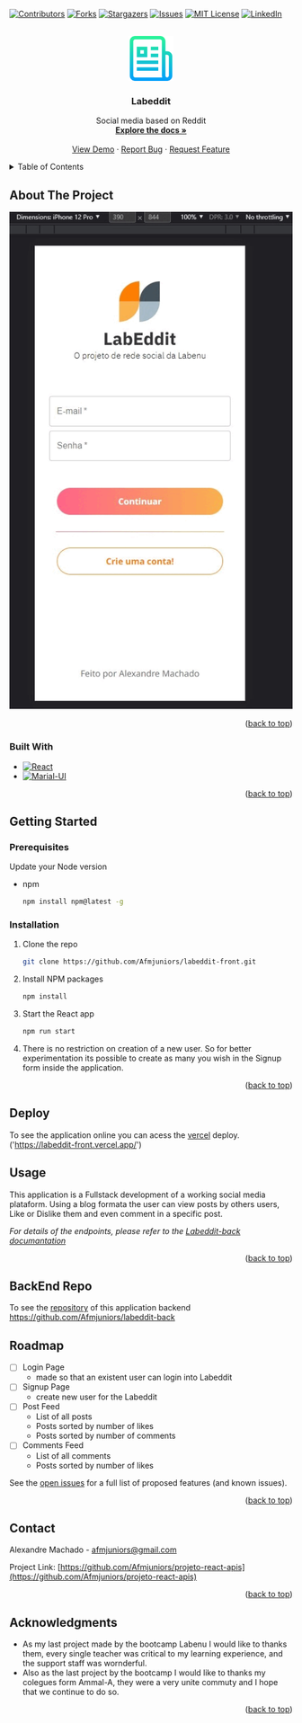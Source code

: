 
<a name="readme-top"></a>

[![Contributors][contributors-shield]][contributors-url]
[![Forks][forks-shield]][forks-url]
[![Stargazers][stars-shield]][stars-url]
[![Issues][issues-shield]][issues-url]
[![MIT License][license-shield]][license-url]
[![LinkedIn][linkedin-shield]][linkedin-url]



<!-- PROJECT LOGO -->
<br />
<div align="center">
  <a href="https://github.com/Afmjuniors/labeddit-front">
    <img src="readme-image/logo-doc.png" alt="Logo" width="80" height="80">
  </a>

<h3 align="center">Labeddit</h3>

  <p align="center">
    Social media based on Reddit
    <br />
    <a href="https://github.com/Afmjuniors/labeddit-front"><strong>Explore the docs »</strong></a>
    <br />
    <br />
    <a href="https://github.com/Afmjuniors/labeddit-front">View Demo</a>
    ·
    <a href="https://github.com/Afmjuniors/labeddit-front/issues">Report Bug</a>
    ·
    <a href="https://github.com/Afmjuniors/labeddit-front/issues">Request Feature</a>
  </p>
</div>



<!-- TABLE OF CONTENTS -->
<details>
  <summary>Table of Contents</summary>
  <ol>
    <li>
      <a href="#about-the-project">About The Project</a>
      <ul>
        <li><a href="#built-with">Built With</a></li>
      </ul>
    </li>
    <li>
      <a href="#getting-started">Getting Started</a>
      <ul>
        <li><a href="#prerequisites">Prerequisites</a></li>
        <li><a href="#installation">Installation</a></li>
      </ul>
    </li>
    <li><a href="#deploy">Deploy</a></li>
    <li><a href="#usage">Usage</a></li>
    <li><a href="#backend-repo">BackEnd Repo</a></li>    
    <li><a href="#roadmap">Roadmap</a></li>
    <li><a href="#contact">Contact</a></li>
    <li><a href="#acknowledgments">Acknowledgments</a></li>
  </ol>
</details>



<!-- ABOUT THE PROJECT -->
## About The Project

[![Product Name Screen Shot][product-screenshot]](https://labeddit-front.vercel.app/)


<p align="right">(<a href="#readme-top">back to top</a>)</p>



### Built With

* [![React][React.js]][React-url]
* [![Marial-UI][Material-UI]][Material-url]


<p align="right">(<a href="#readme-top">back to top</a>)</p>



<!-- GETTING STARTED -->
## Getting Started

### Prerequisites

Update your Node version
* npm
  ```sh
  npm install npm@latest -g
  ```

### Installation

1. Clone the repo
   ```sh
   git clone https://github.com/Afmjuniors/labeddit-front.git
   ```
2. Install NPM packages
   ```sh
   npm install
   ```
3. Start the React app
   ```sh
   npm run start
   ```
4. There is no restriction on creation of a new user. So for better experimentation its possible to create as many you wish in the Signup form inside the application.

<p align="right">(<a href="#readme-top">back to top</a>)</p>

## Deploy

To see the application online you can acess the [vercel](https://labeddit-front.vercel.app/) deploy. ('https://labeddit-front.vercel.app/')

<!-- USAGE EXAMPLES -->
## Usage

This application is a Fullstack development of a working social media plataform.
Using a blog formata the user can view posts by others users, Like or Dislike them and even comment in a specific post.

_For details of the endpoints, please refer to the [Labeddit-back documantation](https://documenter.getpostman.com/view/24460683/2s93JzJzSj)_

<p align="right">(<a href="#readme-top">back to top</a>)</p>


## BackEnd Repo
To see the [repository]('https://github.com/Afmjuniors/labeddit-back')
 of this application backend <br/>
 https://github.com/Afmjuniors/labeddit-back


<!-- ROADMAP -->
## Roadmap

- [ ] Login Page
    - made so that an existent user can login into Labeddit
- [ ] Signup Page
    - create new user for the Labeddit
- [ ] Post Feed
    - List of all posts
    - Posts sorted by number of likes
    - Posts sorted by number of comments
- [ ] Comments Feed
    - List of all comments
    - Posts sorted by number of likes

See the [open issues](https://github.com/Afmjuniors/labeddit-front/issues) for a full list of proposed features (and known issues).

<p align="right">(<a href="#readme-top">back to top</a>)</p>


<!-- CONTACT -->
## Contact

Alexandre Machado  - afmjuniors@gmail.com

Project Link: [https://github.com/Afmjuniors/projeto-react-apis](https://github.com/Afmjuniors/projeto-react-apis)

<p align="right">(<a href="#readme-top">back to top</a>)</p>



<!-- ACKNOWLEDGMENTS -->
## Acknowledgments

* As my last project made by the bootcamp Labenu I would like to thanks them, every single teacher was critical to my learning experience, and the support staff was wornderful.
* Also as the last project by the bootcamp I would like to thanks my colegues form Ammal-A, they were a very unite commuty and I hope that we continue to do so.

<p align="right">(<a href="#readme-top">back to top</a>)</p>



<!-- MARKDOWN LINKS & IMAGES -->
<!-- https://www.markdownguide.org/basic-syntax/#reference-style-links -->
[contributors-shield]: https://img.shields.io/github/contributors/Afmjuniors/labeddit-front.svg?style=for-the-badge
[contributors-url]: https://github.com/Afmjuniors/labeddit-front/graphs/contributors
[forks-shield]: https://img.shields.io/github/forks/Afmjuniors/labeddit-front.svg?style=for-the-badge
[forks-url]: https://github.com/Afmjuniors/labeddit-front/network/members
[stars-shield]: https://img.shields.io/github/stars/Afmjuniors/labeddit-front.svg?style=for-the-badge
[stars-url]: https://github.com/Afmjuniors/labeddit-front/stargazers
[issues-shield]: https://img.shields.io/github/issues/Afmjuniors/labeddit-front.svg?style=for-the-badge
[issues-url]: https://github.com/Afmjuniors/labeddit-front/issues
[license-shield]: https://img.shields.io/github/license/Afmjuniors/labeddit-front.svg?style=for-the-badge
[license-url]: https://github.com/Afmjuniors/labeddit-front/blob/master/LICENSE.txt
[linkedin-shield]: https://img.shields.io/badge/-LinkedIn-black.svg?style=for-the-badge&logo=linkedin&colorB=555
[linkedin-url]: https://linkedin.com/in/afmjuniors
[product-screenshot]: readme-image/screenshot.gif



[React.js]: https://img.shields.io/badge/React-20232A?style=for-the-badge&logo=react&logoColor=61DAFB
[React-url]: https://reactjs.org/

[Material-UI]: https://img.shields.io/badge/Material%20UI-007FFF?style=for-the-badge&logo=mui&logoColor=white
[Material-url]:https://mui.com/material-ui/getting-started/overview/
